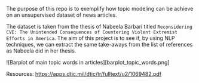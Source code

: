 The purpose of this repo is to exemplify how topic modeling can be achieve on an unsupervised dataset of news articles.

The dataset is taken from the thesis of Nabeela Barbari titled `Reconsidering CVE: The Unintended Consequences of Countering Violent Extremist Efforts in America`. The aim of this project is to see if, by using NLP techniques, we can extract the same take-aways from the list of references as Nabeela did in her thesis.

![Barplot of main topic words in articles][barplot_topic_words.png]


Resources:
https://apps.dtic.mil/dtic/tr/fulltext/u2/1069482.pdf

